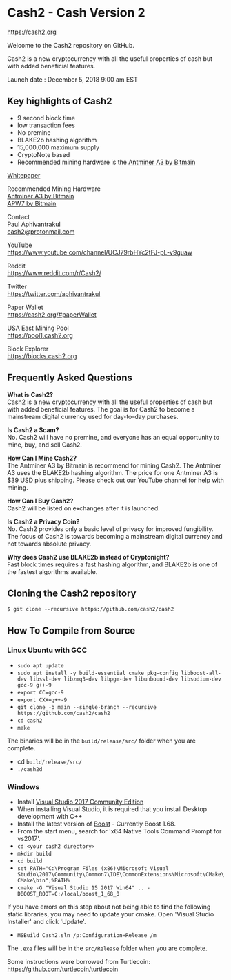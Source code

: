 # Cash2 - Cash Version 2

https://cash2.org

Welcome to the Cash2 repository on GitHub.

Cash2 is a new cryptocurrency with all the useful properties of cash but with added beneficial features.

Launch date : December 5, 2018 9:00 am EST

## Key highlights of Cash2
- 9 second block time
- low transaction fees
- No premine
- BLAKE2b hashing algorithm
- 15,000,000 maximum supply
- CryptoNote based
- Recommended mining hardware is the [Antminer A3 by Bitmain](https://shop.bitmain.com/product/detail?pid=000201811071659320918shK4zCH068F)

[Whitepaper](https://cash2.org/Cash2+Whitepaper+English+11012018.pdf)

Recommended Mining Hardware  
[Antminer A3 by Bitmain](https://shop.bitmain.com/product/detail?pid=000201811071659320918shK4zCH068F)  
[APW7 by Bitmain](https://shop.bitmain.com/product/detail?pid=000201809111802447941Bf38AO30604)

Contact  
Paul Aphivantrakul  
cash2@protonmail.com

YouTube  
https://www.youtube.com/channel/UCJ79rbHYc2tFJ-pL-v9guaw

Reddit  
https://www.reddit.com/r/Cash2/

Twitter  
https://twitter.com/aphivantrakul

Paper Wallet  
https://cash2.org/#paperWallet

USA East Mining Pool  
https://pool1.cash2.org

Block Explorer  
https://blocks.cash2.org

## Frequently Asked Questions

**What is Cash2?**  
Cash2 is a new cryptocurrency with all the useful properties of cash but with added beneficial features.
The goal is for Cash2 to become a mainstream digital currency used for day-to-day purchases.

**Is Cash2 a Scam?**  
No. Cash2 will have no premine, and everyone has an equal opportunity to mine, buy, and sell Cash2.

**How Can I Mine Cash2?**  
The Antminer A3 by Bitmain is recommend for mining Cash2.
The Antminer A3 uses the BLAKE2b hashing algorithm.
The price for one Antminer A3 is $39 USD plus shipping.
Please check out our YouTube channel for help with mining.

**How Can I Buy Cash2?**  
Cash2 will be listed on exchanges after it is launched.

**Is Cash2 a Privacy Coin?**  
No. Cash2 provides only a basic level of privacy for improved fungibility.
The focus of Cash2 is towards becoming a mainstream digital currency and not towards absolute privacy.

**Why does Cash2 use BLAKE2b instead of Cryptonight?**  
Fast block times requires a fast hashing algorithm, and BLAKE2b is one of the fastest algorithms available.

## Cloning the Cash2 repository

`$ git clone --recursive https://github.com/cash2/cash2`

## How To Compile from Source

### Linux Ubuntu with GCC

- `sudo apt update`
- `sudo apt install -y build-essential cmake pkg-config libboost-all-dev libssl-dev libzmq3-dev libpgm-dev libunbound-dev libsodium-dev gcc-9 g++-9`
- `export CC=gcc-9`
- `export CXX=g++-9`
- `git clone -b main --single-branch --recursive https://github.com/cash2/cash2`
- `cd cash2`
- `make`

The binaries will be in the `build/release/src/` folder when you are complete.

- cd `build/release/src/`
- `./cash2d`

### Windows

- Install [Visual Studio 2017 Community Edition](https://www.visualstudio.com/thank-you-downloading-visual-studio/?sku=Community&rel=15&page=inlineinstall)
- When installing Visual Studio, it is required that you install Desktop development with C++
- Install the latest version of [Boost](https://bintray.com/boostorg/release/download_file?file_path=1.68.0%2Fbinaries%2Fboost_1_68_0-msvc-14.1-64.exe) - Currently Boost 1.68.
- From the start menu, search for 'x64 Native Tools Command Prompt for vs2017'.
- `cd <your cash2 directory>`
- `mkdir build`
- `cd build`
- `set PATH="C:\Program Files (x86)\Microsoft Visual Studio\2017\Community\Common7\IDE\CommonExtensions\Microsoft\CMake\CMake\bin";%PATH%`
- `cmake -G "Visual Studio 15 2017 Win64" .. -DBOOST_ROOT=C:/local/boost_1_68_0`

If you have errors on this step about not being able to find the following static libraries, you may need to update your cmake. Open 'Visual Studio Installer' and click 'Update'.

- `MSBuild Cash2.sln /p:Configuration=Release /m`

The `.exe` files will be in the `src/Release` folder when you are complete.

Some instructions were borrowed from Turtlecoin: https://github.com/turtlecoin/turtlecoin
